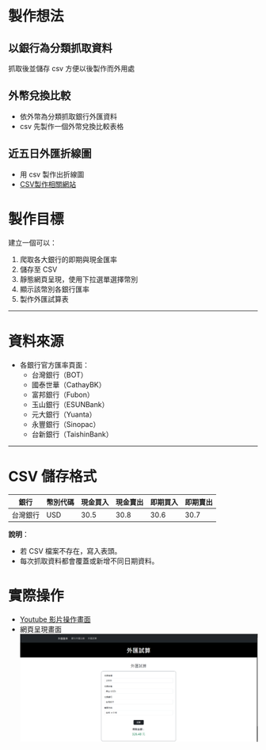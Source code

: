 # 製作想法
## 以銀行為分類抓取資料
抓取後並儲存 csv 方便以後製作而外用處

## 外幣兌換比較
- 依外幣為分類抓取銀行外匯資料
- csv 先製作一個外幣兌換比較表格

## 近五日外匯折線圖
- 用 csv 製作出折線圖
- [CSV製作相關網站](https://ithelp.ithome.com.tw/articles/10293109)

# 製作目標
建立一個可以：
1. 爬取各大銀行的即期與現金匯率
2. 儲存至 CSV
3. 靜態網頁呈現，使用下拉選單選擇幣別
4. 顯示該幣別各銀行匯率  
5. 製作外匯試算表

---

# 資料來源
- 各銀行官方匯率頁面：
  - 台灣銀行（BOT）
  - 國泰世華（CathayBK）
  - 富邦銀行（Fubon）
  - 玉山銀行（ESUNBank）
  - 元大銀行（Yuanta）
  - 永豐銀行（Sinopac）
  - 台新銀行（TaishinBank）

---

# CSV 儲存格式

| 銀行       | 幣別代碼 | 現金買入 | 現金賣出 | 即期買入 | 即期賣出 
|------------|----------|----------|----------|----------|----------|
| 台灣銀行   | USD      | 30.5     | 30.8     | 30.6     | 30.7     

**說明**：
- 若 CSV 檔案不存在，寫入表頭。
- 每次抓取資料都會覆蓋或新增不同日期資料。

# 實際操作
- [Youtube  影片操作畫面](https://youtu.be/mrNHB214xx8?si=ztmCT8qbnfWJJuja)
- 網頁呈現畫面
![外匯試算](https://github.com/wt970101/forexr/blob/main/webapp/photo/%E5%A4%96%E5%8C%AF%E8%A9%A6%E7%AE%97.png)
